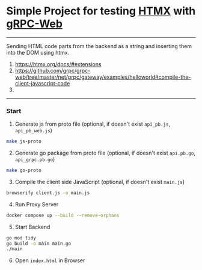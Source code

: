 # Simple Project for testing [HTMX](https://htmx.org/docs/) with [gRPC-Web](https://github.com/grpc/grpc-web/tree/master)
---
Sending HTML code parts from the backend as a string and inserting them into the DOM using htmx.

1. https://htmx.org/docs/#extensions
2. https://github.com/grpc/grpc-web/tree/master/net/grpc/gateway/examples/helloworld#compile-the-client-javascript-code
3. 

---
### Start
1. Generate js from proto file (optional, if doesn't exist `api_pb.js`, `api_pb_web.js`)
```sh
make js-proto
```
2. Generate go package from proto file (optional, if doesn't exist `api.pb.go`, `api_grpc.pb.go`)
```sh
make go-proto
```
3. Compile the client side JavaScript (optional, if doesn't exist `main.js`)
```sh
browserify client.js -o main.js
```
4. Run Proxy Server
```sh
docker compose up --build --remove-orphans
```
5. Start Backend
```sh
go mod tidy
go build -o main main.go
./main
```
6. Open `index.html` in Browser
